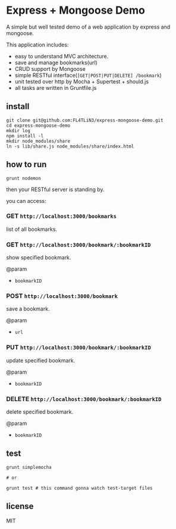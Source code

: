 # Express + Mongoose Demo

A simple but well tested demo of a web application by express and mongoose.

This application includes:

+ easy to understand MVC architecture.
+ save and manage bookmarks(url)
+ CRUD support by Mongoose
+ simple RESTful interface(`[GET|POST|PUT|DELETE] /bookmark`)
+ unit tested over http by Mocha + Supertest + should.js
+ all tasks are written in Gruntfile.js

## install

```
git clone git@github.com:FL4TLiN3/express-mongoose-demo.git
cd express-mongoose-demo
mkdir log
npm install -l
mkdir node_modules/share
ln -s lib/share.js node_modules/share/index.html
```

## how to run

```
grunt nodemon
```

then your RESTful server is standing by.

you can access:

### GET `http://localhost:3000/bookmarks`

list of all bookmarks.

### GET `http://localhost:3000/bookmark/:bookmarkID`

show specified bookmark.

@param
+ `bookmarkID`

### POST `http://localhost:3000/bookmark`

save a bookmark.

@param
+ `url`

### PUT `http://localhost:3000/bookmark/:bookmarkID`

update specified bookmark.

@param
+ `bookmarkID`

### DELETE `http://localhost:3000/bookmark/:bookmarkID`

delete specified bookmark.

@param
+ `bookmarkID`

## test

```
grunt simplemocha

# or

grunt test # this command gonna watch test-target files
```

## license

MIT
